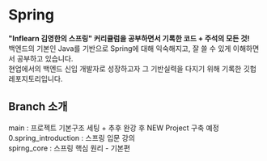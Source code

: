# Spring
<strong>"Inflearn 김영한의 스프링" 커리큘럼을 공부하면서 기록한 코드 + 주석의 모든 것!</strong> <br>
백엔드의 기본인 Java를 기반으로 Spring에 대해 익숙해지고, 잘 쓸 수 있게 이해하면서 공부하고 있습니다. <br>
현업에서의 백엔드 신입 개발자로 성장하고자 그 기반실력을 다지기 위해 기록한 깃헙 레포지토리입니다. <br>

## Branch 소개 

main : 프로젝트 기본구조 세팅 + 추후 완강 후 NEW Project 구축 예정 <br>
0.spring_introduction : 스프링 입문 강의 <br>
spirng_core : 스프링 핵심 원리 - 기본편 
